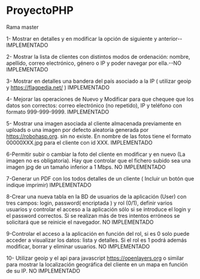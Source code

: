 # ProyectoPHP

Rama master 

1- Mostrar en detalles y en modificar la opción de siguiente y anterior--IMPLEMENTADO

2- Mostrar la lista de clientes con distintos modos de ordenación: nombre, apellido, correo electrónico, género o IP y poder navegar por ella.--NO IMPLEMENTADO

3- Mostrar en detalles una bandera del país asociado a la IP ( utilizar geoip y  https://flagpedia.net/ ) IMPLEMENTADO

4- Mejorar las operaciones de Nuevo y Modificar para que chequee que los datos son correctos:  correo electrónico (no repetido), IP y  teléfono con formato 999-999-9999.
IMPLEMENTADO

5- Mostrar una imagen asociada al cliente almacenada previamente en uploads o una imagen por defecto aleatoria generada por https://robohasp.org.  sin no existe. En nombre de las fotos tiene el formato 00000XXX.jpg para el cliente con id XXX.
IMPLEMENTADO

6-Permitir subir o cambiar la foto del cliente en modificar y en nuevo (La imagen no es obligatoria). Hay que controlar que el fichero subido sea una imagen jpg de un tamaño inferior a 1 Mbps. 
NO IMPLEMENTADO

7-Generar un PDF con los todos detalles de un cliente ( Incluir un botón que indique imprimir)
IMPLEMENTADO

8-Crear una nueva tabla en la BD de usuarios de la aplicación (User)  con tres campos: login, password( encriptada )  y rol (0/1), definir varios usuarios y controlar el acceso a la aplicación sólo si se introduce el login y el password correctos. Si se realizan más de tres intentos erróneos se solicitará que se reinicie el navegador.
NO IMPLEMENTADO

9-Controlar el acceso a la aplicación en función del rol, si es 0 solo puede acceder a visualizar los datos: lista y detalles. Si el rol es 1 podrá además modificar, borrar y eliminar usuarios.
NO IMPLEMENTADO

10- Utilizar geoip y el api para javascript https://openlayers.org o similar para mostrar la localización geográfica del cliente  en un mapa en función de su IP.
NO IMPLEMENTADO
